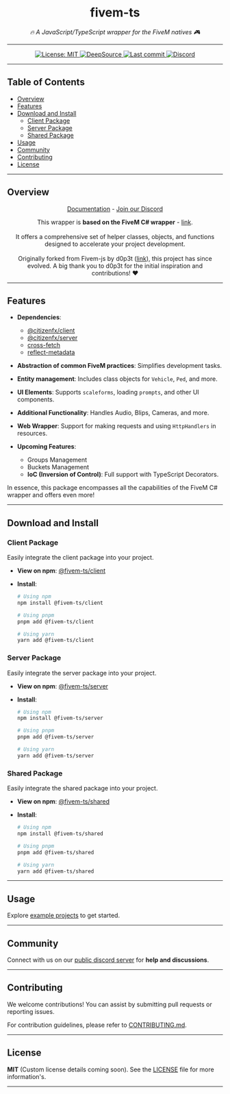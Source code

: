 <h1 style="text-align: center;">fivem-ts</h1>

<p style="text-align: center; font-style: italic;">
  <i>🔥 A JavaScript/TypeScript wrapper for the FiveM natives 🎮</i>
</p>

---

<p style="text-align: center;">
  <a href="https://github.com/Purpose-Dev/fivem-ts/blob/main/LICENSE">
    <img src="https://img.shields.io/badge/License-MIT-blue.svg?style=flat" alt="License: MIT">
  </a>
  <a href="https://app.deepsource.com/gh/Purpose-Dev/fivem-ts/" target="_blank">
    <img alt="DeepSource" title="DeepSource" src="https://app.deepsource.com/gh/Purpose-Dev/fivem-ts.svg/?label=code+coverage&show_trend=true&token=2hNgZBbR-38Suxh234Im3_ck"/>
  </a>
  <a href="https://github.com/Purpose-Dev/fivem-ts/commits/main">
    <img src="https://img.shields.io/github/last-commit/Purpose-Dev/fivem-ts.svg?style=flat" alt="Last commit">
  </a>
  <a href="https://discord.gg/Rah7Bt4TeJ">
    <img src="https://img.shields.io/discord/1273215892238372895?label=Discord" alt="Discord">
  </a>
</p>

---

## Table of Contents

- [Overview](#overview)
- [Features](#features)
- [Download and Install](#download-and-install)
    - [Client Package](#client-package)
    - [Server Package](#server-package)
    - [Shared Package](#shared-package)
- [Usage](#usage)
- [Community](#community)
- [Contributing](#contributing)
- [License](#license)

---

## Overview

<p style="text-align: center;">
  <a href="https://purpose-dev.github.io/fivem-ts/">Documentation</a> -
  <a href="https://discord.gg/Rah7Bt4TeJ">Join our Discord</a>
</p>

<p style="text-align: center;">
  This wrapper is <strong>based on the FiveM C# wrapper</strong> - 
  <a href="https://github.com/citizenfx/fivem/tree/master/code/client/clrcore/External">link</a>.
  <br><br>
  It offers a comprehensive set of helper classes, objects, and functions designed to accelerate your project development.
  <br><br>
  Originally forked from Fivem-js by d0p3t (<a href="https://github.com/d0p3t/fivem-js">link</a>), 
  this project has since evolved. A big thank you to d0p3t for the initial inspiration and contributions! ❤️
</p>

---

## Features

- **Dependencies**:

    - [@citizenfx/client](https://www.npmjs.com/package/@citizenfx/client)
    - [@citizenfx/server](https://www.npmjs.com/package/@citizenfx/server)
    - [cross-fetch](https://www.npmjs.com/package/cross-fetch)
    - [reflect-metadata](https://www.npmjs.com/package/reflect-metadata)

- **Abstraction of common FiveM practices**: Simplifies development tasks.

- **Entity management**: Includes class objects for `Vehicle`, `Ped`, and more.

- **UI Elements**: Supports `scaleforms`, loading `prompts`, and other UI components.

- **Additional Functionality**: Handles Audio, Blips, Cameras, and more.

- **Web Wrapper**: Support for making requests and using `HttpHandlers` in resources.

- **Upcoming Features**:
    - Groups Management
    - Buckets Management
    - **IoC (Inversion of Control)**: Full support with TypeScript Decorators.

In essence, this package encompasses all the capabilities of the FiveM C# wrapper and offers even more!

---

## Download and Install

### Client Package

Easily integrate the client package into your project.

- **View on npm**: [@fivem-ts/client](https://www.npmjs.com/package/@fivem-ts/client)
- **Install**:

    ```bash
    # Using npm
    npm install @fivem-ts/client

    # Using pnpm
    pnpm add @fivem-ts/client

    # Using yarn
    yarn add @fivem-ts/client
    ```

### Server Package

Easily integrate the server package into your project.

- **View on npm**: [@fivem-ts/server](https://www.npmjs.com/package/@fivem-ts/server)
- **Install**:

    ```bash
    # Using npm
    npm install @fivem-ts/server

    # Using pnpm
    pnpm add @fivem-ts/server

    # Using yarn
    yarn add @fivem-ts/server
    ```

### Shared Package

Easily integrate the shared package into your project.

- **View on npm**: [@fivem-ts/shared](https://www.npmjs.com/package/@fivem-ts/shared)
- **Install**:

    ```bash
    # Using npm
    npm install @fivem-ts/shared

    # Using pnpm
    pnpm add @fivem-ts/shared

    # Using yarn
    yarn add @fivem-ts/shared
    ```

---

## Usage

Explore [example projects](https://github.com/Purpose-Dev/fivem-ts/tree/main/examples) to get started.

---

## Community

Connect with us on our [public discord server](https://discord.gg/Rah7Bt4TeJ) for **help and discussions**.

---

## Contributing

We welcome contributions! You can assist by submitting pull requests or reporting issues.

For contribution guidelines, please refer to [CONTRIBUTING.md](./CONTRIBUTING.md).

---

## License

**MIT** (Custom license details coming soon). See the [LICENSE](./LICENSE) file for more information's.

---
